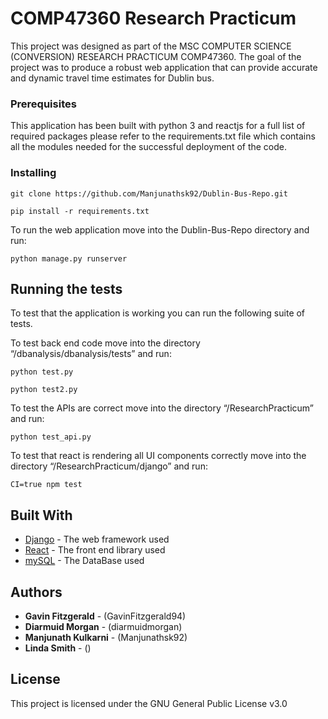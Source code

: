 # COMP47360 Research Practicum

This project was designed as part of the MSC COMPUTER SCIENCE (CONVERSION) RESEARCH PRACTICUM COMP47360.
The goal of the project was to produce a robust web application that can provide accurate and dynamic travel time estimates for Dublin bus.

### Prerequisites

This application has been built with python 3 and reactjs for a full list of required packages please refer to the requirements.txt file which contains all the modules needed for the successful deployment of the code.

### Installing

```
git clone https://github.com/Manjunathsk92/Dublin-Bus-Repo.git
```
```
pip install -r requirements.txt 
```

To run the web application move into the Dublin-Bus-Repo directory and run:
```
python manage.py runserver
```


## Running the tests

To test that the application is working you can run the following suite of tests.

To test back end code move into the directory “/dbanalysis/dbanalysis/tests” and run:
```
python test.py
```
```
python test2.py
```

To test the APIs are correct move into the directory “/ResearchPracticum” and run:
```
python test_api.py
```
To test that react is rendering all UI components correctly move into the directory “/ResearchPracticum/django” and run:
```
CI=true npm test
```

## Built With

* [Django](https://djangobook.com) - The web framework used
* [React](https://reactjs.org) - The front end library used
* [mySQL](https://www.mysql.com) - The DataBase used

## Authors

* **Gavin Fitzgerald** - (GavinFitzgerald94)
* **Diarmuid Morgan** - (diarmuidmorgan)
* **Manjunath Kulkarni** - (Manjunathsk92)
* **Linda Smith** - ()

## License

This project is licensed under the GNU General Public License v3.0
